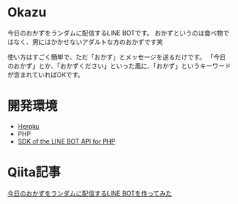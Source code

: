 # Okazu

今日のおかずをランダムに配信するLINE BOTです。
おかずというのは食べ物ではなく、男にはかかせないアダルトな方のおかずです笑

使い方はすごく簡単で、ただ「おかず」とメッセージを送るだけです。
「今日のおかず」とか、「おかずください」といった風に、「おかず」というキーワードが含まれていればOKです。

# 開発環境

- [Heroku](https://jp.heroku.com/)
- PHP
- [SDK of the LINE BOT API for PHP](https://github.com/line/line-bot-sdk-php)

# Qiita記事

[今日のおかずをランダムに配信するLINE BOTを作ってみた](https://qiita.com/hiesiea/items/b88cb014f758ffa9b710)
